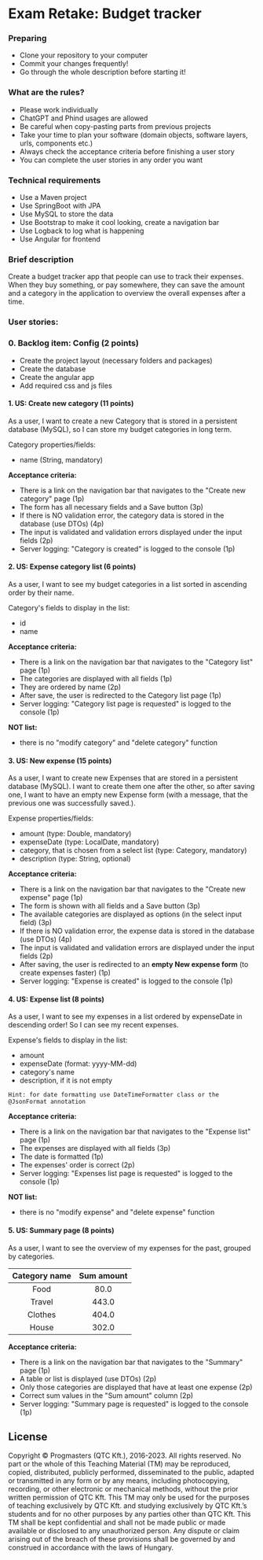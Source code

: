 # Exam Retake: Budget tracker

### Preparing

- Clone your repository to your computer
- Commit your changes frequently!
- Go through the whole description before starting it!

### What are the rules?

- Please work individually
- ChatGPT and Phind usages are allowed
- Be careful when copy-pasting parts from previous projects
- Take your time to plan your software (domain objects, software layers, urls, components etc.)
- Always check the acceptance criteria before finishing a user story
- You can complete the user stories in any order you want

### Technical requirements

- Use a Maven project
- Use SpringBoot with JPA
- Use MySQL to store the data
- Use Bootstrap to make it cool looking, create a navigation bar
- Use Logback to log what is happening
- Use Angular for frontend

### Brief description 
Create a budget tracker app that people can use to track their expenses. When they buy something,
or pay somewhere, they can save the amount and a category in the application to overview the overall expenses after a time. 

### User stories:

### 0. Backlog item: Config (2 points)

- Create the project layout (necessary folders and packages)
- Create the database
- Create the angular app
- Add required css and js files

#### 1. US: Create new category (11 points)
As a user, I want to create a new Category that is stored in a persistent database (MySQL), 
so I can store my budget categories in long term. 

Category properties/fields:
 - name (String, mandatory)

**Acceptance criteria:**
 - There is a link on the navigation bar that navigates to the "Create new category" page (1p) 
 - The form has all necessary fields and a Save button (3p)
 - If there is NO validation error, the category data is stored in the database (use DTOs) (4p)
 - The input is validated and validation errors displayed under the input fields (2p)
 - Server logging: "Category is created" is logged to the console (1p) 

#### 2. US: Expense category list (6 points)
As a user, I want to see my budget categories in a list sorted in ascending order by their name. 

Category's fields to display in the list:
 - id
 - name

**Acceptance criteria:**
 - There is a link on the navigation bar that navigates to the "Category list" page (1p)
 - The categories are displayed with all fields (1p)
 - They are ordered by name (2p)
 - After save, the user is redirected to the Category list page (1p)
 - Server logging: "Category list page is requested" is logged to the console (1p) 

**NOT list:**
 - there is no "modify category" and "delete category" function

#### 3. US: New expense (15 points)
As a user, I want to create new Expenses that are stored in a persistent database (MySQL). 
I want to create them one after the other, so after saving one, I want to have an empty new Expense form (with a message,
that the previous one was successfully saved.).  

Expense properties/fields:
 - amount (type: Double, mandatory)
 - expenseDate (type: LocalDate, mandatory)
 - category, that is chosen from a select list (type: Category, mandatory)
 - description (type: String, optional)

**Acceptance criteria:**
 - There is a link on the navigation bar that navigates to the "Create new expense" page (1p) 
 - The form is shown with all fields and a Save button (3p)
 - The available categories are displayed as options (in the select input field) (3p)
 - If there is NO validation error, the expense data is stored in the database (use DTOs) (4p)
 - The input is validated and validation errors are displayed under the input fields (2p)
 - After saving, the user is redirected to an **empty New expense form** (to create expenses faster) (1p)
 - Server logging: "Expense is created" is logged to the console (1p) 

#### 4. US: Expense list (8 points)
As a user, I want to see my expenses in a list ordered by expenseDate in descending order! So I can see my recent expenses. 

Expense's fields to display in the list:
 - amount
 - expenseDate (format: yyyy-MM-dd)
 - category's name
 - description, if it is not empty

````
Hint: for date formatting use DateTimeFormatter class or the @JsonFormat annotation
````

**Acceptance criteria:**
 - There is a link on the navigation bar that navigates to the "Expense list" page (1p)
 - The expenses are displayed with all fields (3p)
 - The date is formatted (1p)
 - The expenses' order is correct (2p)
 - Server logging: "Expenses list page is requested" is logged to the console (1p) 

**NOT list:**
 - there is no "modify expense" and "delete expense" function


#### 5. US: Summary page (8 points)
As a user, I want to see the overview of my expenses for the past, grouped by categories.

| Category name | Sum amount |
|:-------------:|:----------:|
| Food          | 80.0       |
| Travel        | 443.0      |
| Clothes       | 404.0      |
| House         | 302.0      |


**Acceptance criteria:**
 - There is a link on the navigation bar that navigates to the "Summary" page (1p) 
 - A table or list is displayed (use DTOs) (2p)
 - Only those categories are displayed that have at least one expense (2p) 
 - Correct sum values in the "Sum amount" column (2p)
 - Server logging: "Summary  page is requested" is logged to the console (1p) 

## License 
Copyright © Progmasters (QTC Kft.), 2016-2023.
All rights reserved. No part or the whole of this Teaching Material (TM) may be reproduced, copied, distributed, publicly performed, disseminated to the public, adapted or transmitted in any form or by any means, including photocopying, recording, or other electronic or mechanical methods, without the prior written permission of QTC Kft. This TM may only be used for the purposes of teaching exclusively by QTC Kft. and studying exclusively by QTC Kft.’s students and for no other purposes by any parties other than QTC Kft.
This TM shall be kept confidential and shall not be made public or made available or disclosed to any unauthorized person.
Any dispute or claim arising out of the breach of these provisions shall be governed by and construed in accordance with the laws of Hungary. 
